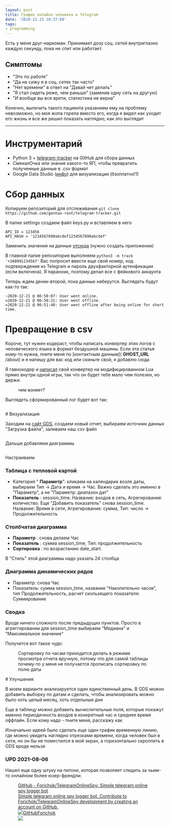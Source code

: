 ```yaml
---
layout: post
title: График онлайна человека в Telegram
date: '2020-12-23 10:37:00'
tags:
- programming
---
```


Есть у меня друг-наркоман. Принимает дозу соц. сетей внутриглазно каждую секунду, пока не спит или работает.

## Симптомы

- "Это по работе"
- "Да не сижу я в соц. сетях так часто"
- "Нет времени" в ответ на "Давай чет делать"
- "Я стал сидеть реже, чем раньше" (заменив одну сеть на другую)
- "И вообще вы все врети, статистика не верна"

Конечно, вылечить такого пациента указанием ему на проблему невозможно, но моя жопа горела вместо его, когда я видел как уходит его жизнь и все же решил показать наглядно, как это выглядит

* * *

# Инструментарий

- Python 3 + [telegram-tracker](https://github.com/gentoo-root/telegram-tracker) на GitHub для сбора данных
- СмекалОчка или знание какого-то ЯП, чтобы превратить полученные данные в .csv формат
- Google Data Studio ([инфо](https://t.me/uFeed/14)) для визуализации (бэзплатно!1)

# Сбор данных
<!--kg-card-begin: markdown-->

Копируем репозиторий для отслеживания
`git clone https://github.com/gentoo-root/telegram-tracker.git`

<!--kg-card-end: markdown-->

В папке settings создаем файл keys.py и вставляем в него

<!--kg-card-begin: markdown-->

    API_ID = 123456
    API_HASH = '1234567890abcdef1234567890abcdef'

<!--kg-card-end: markdown-->

Заменить значения на данные [отсюда](https://my.telegram.org/apps) (нужно создать приложение)

<!--kg-card-begin: markdown-->

В главной папке репозитория выполняем
`python3 -m track '+380991234567'`
Вас попросит ввести еще свой номер, код подтверждения из Telegram и пароль двухфакторной аутенфикации (если включена). Я параноик, поэтому делал все с фейкового аккаунта

<!--kg-card-end: markdown--><!--kg-card-begin: markdown-->

Теперь ждем денек-второй, пока данные наберутся. Выглядеть будут как-то так:

    ~2020-12-21 @ 06:50:07: User went online.
    =2020-12-21 @ 06:50:21: User went offline.
    =2020-12-21 @ 06:51:48: User went offline after being online for short time.

<!--kg-card-end: markdown-->
# Превращение в csv

Короче, тут нужен кодераст, чтобы написать конвертер этих логов с человеческого языка в формат бездушной машины. Если эта статья кому-то нужна, пните меня по [контактным данным]( __GHOST_URL__ /about) и я напишу для вас код или скиньте свой, я добавлю сюда

Я гавнокодер и [написал](https://gist.github.com/AMD-NICK/ea2bd29d9db782fadd456865e4ea770c) свой конвертер на модифицированном Lua прямо внутри одной игры, так что он будет тебе мало чем полезен, но держи:

<figure class="kg-card kg-image-card kg-card-hascaption"><img src="https://s3.blog.amd-nick.me/2020/12/image.png" class="kg-image" alt loading="lazy"><figcaption>чем воняет?</figcaption></img></figure>

Выглядеть сформированный лог будет вот так:

<figure class="kg-card kg-image-card"><img src="https://s3.blog.amd-nick.me/2020/12/image-1.png" class="kg-image" alt loading="lazy"></img></figure>
# Визуализация

Заходим на [сайт GDS](https://datastudio.google.com), создаем новый отчет, выбираем источник данных "Загрузка файла", заливаем наш csv файл

<figure class="kg-card kg-image-card"><img src="https://s3.blog.amd-nick.me/2020/12/image-2.png" class="kg-image" alt loading="lazy"></img></figure>

Дальше добавляем диаграммы

<figure class="kg-card kg-image-card"><img src="https://s3.blog.amd-nick.me/2020/12/image-3.png" class="kg-image" alt loading="lazy"></img></figure>

Настраиваем

### Таблица с тепловой картой

- Категория " **Параметр**": кликаем на календарик возле даты, выбираем Тип -\> Дата и время -\> Час. Важно сделать это именно в "Параметр", а не "Параметр: диапазон дат"
- **Показатель** : session\_time. Название: входов в сеть, Агрегирование: количество. Еще "Добавить показатель" снова session\_time. Название: Время в сети, Агрегирование: сумма, Тип: число -\> Продолжительность

### Столбчатая диаграмма

- **Параметр** : снова делаем Час
- **Показатель** : сумма session\_time, Тип: продолжительность
- **Сортировка** : по возрастанию date\_start.

В "Стиль" этой диаграммы надо указать 24 столбца

### Диаграмма динамических рядов

- Параметр: снова Час
- Показатель: сумма session\_time, название "Накопительно часов", тип Продолжительность, расчет скользящего показателя: Суммирование

### Сводка

Вроде ничего сложного после предыдущих пунктов. Просто в агреггировании для session\_time выбираем "Медиана" и "Максимальное значение"

Получится вот такое чудо:

<figure class="kg-card kg-image-card kg-card-hascaption"><img src="https://s3.blog.amd-nick.me/2020/12/image-4.png" class="kg-image" alt loading="lazy"><figcaption>Сортировку по часам приходится делать в режиме просмотра отчета вручную, потому что для самой таблицы почему-то у меня не получается прописать сортировку по полю даты </figcaption></img></figure>
# Улучшения

В моем варианте анализируется один единственный день. В GDS можно добавить выборку по датам и сделать, чтобы анализировать можно было хоть целый месяц, хоть отдельные дни

Еще в таблицу можно добавить вычислительные поля, которые покажут именно периодичность входов в конкретный час и среднее время оффлайн. Если кому надо - пните меня, расскажу как

Изначально идеей было сделать еще один график временную линию, где можно увидеть наглядно отрезками времени, когда человек был в сети, но он бы не поместился в мой экран, а горизонтально скроллить в GDS вроде нельзя

### UPD 2021-08-06

Нашел еще одну штуку на питоне, которая позволяет следить за чьим-то онлайном более юзер-френдли:

<figure class="kg-card kg-bookmark-card"><a class="kg-bookmark-container" href="https://github.com/Forichok/TelegramOnlineSpy"><div class="kg-bookmark-content">
<div class="kg-bookmark-title">GitHub - Forichok/TelegramOnlineSpy: Simple telegram online spy logger bot</div>
<div class="kg-bookmark-description">Simple telegram online spy logger bot. Contribute to Forichok/TelegramOnlineSpy development by creating an account on GitHub.</div>
<div class="kg-bookmark-metadata">
<img class="kg-bookmark-icon" src="https://github.githubassets.com/favicons/favicon.svg"><span class="kg-bookmark-author">GitHub</span><span class="kg-bookmark-publisher">Forichok</span>
</img></div>
</div>
<div class="kg-bookmark-thumbnail"><img src="https://opengraph.githubassets.com/8b090998f94350cb31f0436aef962e5dfd2496a631a1eb8bdeaba38880e171a1/Forichok/TelegramOnlineSpy"></img></div></a></figure>
